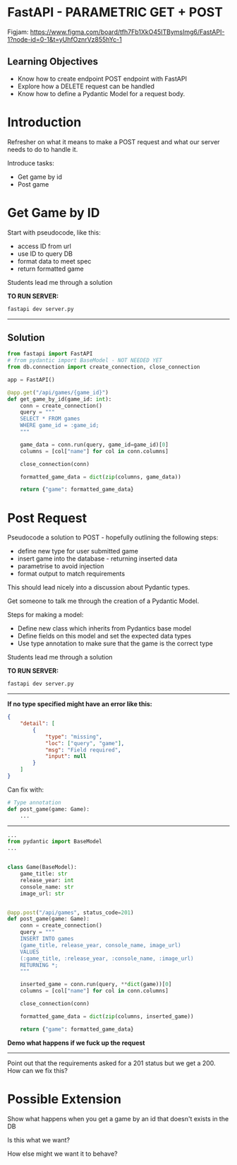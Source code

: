 # FastAPI - PARAMETRIC GET + POST

Figjam: https://www.figma.com/board/tfh7Fb1XkO45ITBymsImg6/FastAPI-1?node-id=0-1&t=yUhfOznrVz855hYc-1

## Learning Objectives

- Know how to create endpoint POST endpoint with FastAPI
- Explore how a DELETE request can be handled
- Know how to define a Pydantic Model for a request body.

# Introduction

Refresher on what it means to make a POST request and what our server needs to do to handle it.

Introduce tasks:

- Get game by id
- Post game

# Get Game by ID

Start with pseudocode, like this:

- access ID from url
- use ID to query DB
- format data to meet spec
- return formatted game

Students lead me through a solution

**TO RUN SERVER:**

```sh
fastapi dev server.py
```

---

## Solution

```py
from fastapi import FastAPI
# from pydantic import BaseModel - NOT NEEDED YET
from db.connection import create_connection, close_connection

app = FastAPI()

@app.get("/api/games/{game_id}")
def get_game_by_id(game_id: int):
    conn = create_connection()
    query = """
    SELECT * FROM games
    WHERE game_id = :game_id;
    """

    game_data = conn.run(query, game_id=game_id)[0]
    columns = [col["name"] for col in conn.columns]

    close_connection(conn)

    formatted_game_data = dict(zip(columns, game_data))

    return {"game": formatted_game_data}
```

# Post Request

Pseudocode a solution to POST - hopefully outlining the following steps:

- define new type for user submitted game
- insert game into the database - returning inserted data
- parametrise to avoid injection
- format output to match requirements

This should lead nicely into a discussion about Pydantic types.

Get someone to talk me through the creation of a Pydantic Model.

Steps for making a model:

- Define new class which inherits from Pydantics base model
- Define fields on this model and set the expected data types
- Use type annotation to make sure that the game is the correct type

Students lead me through a solution

**TO RUN SERVER:**

```sh
fastapi dev server.py
```

---

**If no type specified might have an error like this:**

```json
{
	"detail": [
		{
			"type": "missing",
			"loc": ["query", "game"],
			"msg": "Field required",
			"input": null
		}
	]
}
```

Can fix with:

```py
# Type annotation
def post_game(game: Game):
    ...
```

---

```py
...
from pydantic import BaseModel
...


class Game(BaseModel):
    game_title: str
    release_year: int
    console_name: str
    image_url: str


@app.post("/api/games", status_code=201)
def post_game(game: Game):
    conn = create_connection()
    query = """
    INSERT INTO games
    (game_title, release_year, console_name, image_url)
    VALUES
    (:game_title, :release_year, :console_name, :image_url)
    RETURNING *;
    """

    inserted_game = conn.run(query, **dict(game))[0]
    columns = [col["name"] for col in conn.columns]

    close_connection(conn)

    formatted_game_data = dict(zip(columns, inserted_game))

    return {"game": formatted_game_data}

```

**Demo what happens if we fuck up the request**

---

Point out that the requirements asked for a 201 status but we get a 200. How can we fix this?

# Possible Extension

Show what happens when you get a game by an id that doesn't exists in the DB

Is this what we want?

How else might we want it to behave?
